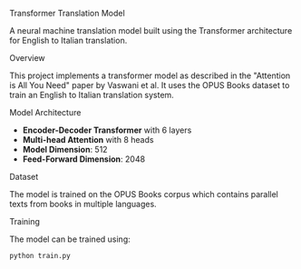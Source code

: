  Transformer Translation Model

A neural machine translation model built using the Transformer architecture for English to Italian translation.

 Overview

This project implements a transformer model as described in the "Attention is All You Need" paper by Vaswani et al. It uses the OPUS Books dataset to train an English to Italian translation system.

 Model Architecture

- **Encoder-Decoder Transformer** with 6 layers
- **Multi-head Attention** with 8 heads
- **Model Dimension**: 512
- **Feed-Forward Dimension**: 2048

 Dataset

The model is trained on the OPUS Books corpus which contains parallel texts from books in multiple languages.

 Training

The model can be trained using:
```python
python train.py
